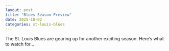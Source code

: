 ```yaml
---
layout: post
title: "Blues Season Preview"
date: 2025-10-02
categories: st-louis-blues
---
```


The St. Louis Blues are gearing up for another exciting season. Here’s what to watch for...
